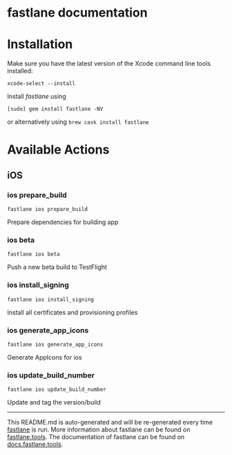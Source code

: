 fastlane documentation
================
# Installation

Make sure you have the latest version of the Xcode command line tools installed:

```
xcode-select --install
```

Install _fastlane_ using
```
[sudo] gem install fastlane -NV
```
or alternatively using `brew cask install fastlane`

# Available Actions
## iOS
### ios prepare_build
```
fastlane ios prepare_build
```
Prepare dependencies for building app
### ios beta
```
fastlane ios beta
```
Push a new beta build to TestFlight
### ios install_signing
```
fastlane ios install_signing
```
Install all certificates and provisioning profiles
### ios generate_app_icons
```
fastlane ios generate_app_icons
```
Generate AppIcons for ios
### ios update_build_number
```
fastlane ios update_build_number
```
Update and tag the version/build

----

This README.md is auto-generated and will be re-generated every time [fastlane](https://fastlane.tools) is run.
More information about fastlane can be found on [fastlane.tools](https://fastlane.tools).
The documentation of fastlane can be found on [docs.fastlane.tools](https://docs.fastlane.tools).
